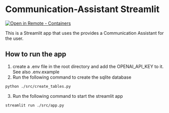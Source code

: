 # Communication-Assistant Streamlit

[
    ![Open in Remote - Containers](
        https://xebia.com/wp-content/uploads/2023/11/v1.svg    )
](
    https://vscode.dev/redirect?url=vscode://ms-vscode-remote.remote-containers/cloneInVolume?url=https://github.com/seeli-langchain/communication-assistant-streamlit.git
)

This is a Streamlit app that uses the provides a Communication Assistant for the user. 

## How to run the app
1. create a .env file in the root directory and add the OPENAI_API_KEY to it. 
See also .env.example
2. Run the following command to create the sqlite database
```bash
python ./src/create_tables.py
```
3. Run the following command to start the streamlit app
```bash	
streamlit run ./src/app.py
```

